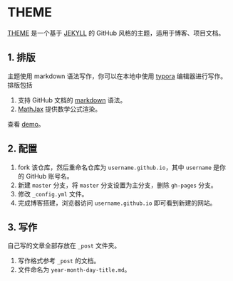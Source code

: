 # THEME

[THEME](https://professordeng.com/theme) 是一个基于 [JEKYLL](https://jekyllrb.com/) 的 GitHub 风格的主题，适用于博客、项目文档。

## 1. 排版

主题使用 markdown 语法写作，你可以在本地中使用 [typora](https://www.typora.io/) 编辑器进行写作。排版包括

1. 支持 GitHub 文档的 [markdown](https://guides.github.com/features/mastering-markdown/) 语法。
2. [MathJax](https://www.mathjax.org/) 提供数学公式渲染。

查看 [demo](https://professordeng.com/theme/2018/01/16/documentation.html)。

## 2. 配置

1. fork 该仓库，然后重命名仓库为 `username.github.io`，其中 `username` 是你的 GitHub 账号名。 
2. 新建 `master` 分支，将 `master` 分支设置为主分支，删除 `gh-pages` 分支。
3. 修改 `_config.yml` 文件。
4. 完成博客搭建，浏览器访问 `username.github.io` 即可看到新建的网站。

## 3. 写作

自己写的文章全部存放在 `_post` 文件夹。

1. 写作格式参考 `_post` 的文档。
2. 文件命名为 `year-month-day-title.md`。